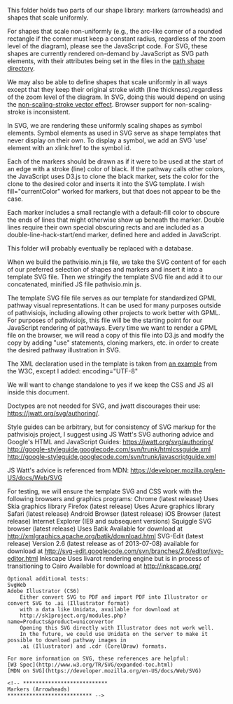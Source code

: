 This folder holds two parts of our shape library: markers (arrowheads) and shapes that scale uniformly.

For shapes that scale non-uniformly (e.g., the arc-like corner of a rounded
rectangle if the corner must keep a constant radius, regardless of the zoom level of the diagram), please
see the JavaScript code. For SVG, these shapes are currently rendered on-demand by JavaScript as SVG path elements, 
with their attributes being set in the files in the [path shape directory](../js/pathvisiojs/view/pathway-diagram/svg/node/path-shape).

We may also be able to define shapes that scale uniformly in all ways except that they keep their original
stroke width (line thickness).regardless of the zoom level of the diagram. In SVG, doing this would depend
on using the [non-scaling-stroke vector effect](http://www.w3.org/TR/SVGMobile12/painting.html#NonScalingStroke).
Browser support for non-scaling-stroke is inconsistent.

In SVG, we are rendering these uniformly scaling shapes as symbol elements. Symbol elements as used in SVG
serve as shape templates that never display on their own. To display a symbol, we add an SVG 'use' element with
an xlink:href to the symbol id.

Each of the markers should be drawn as if it were to be used at the start of an edge with a stroke (line)
color of black. If the pathway calls other colors, the JavaScript uses D3.js to clone the black marker, sets the color
for the clone to the desired color and inserts it into the SVG template. I wish fill="currentColor" worked for
markers, but that does not appear to be the case.

Each marker includes a small rectangle with a default-fill color to obscure the
ends of lines that might otherwise show up beneath the marker. Double lines require their own special
obscuring rects and are included as a double-line-hack-start/end marker, defined here and added in
JavaScript.

This folder will probably eventually be replaced with a database. 

When we build the pathvisio.min.js file, we take the SVG content of for each of our preferred selection of shapes
and markers and insert it into a template SVG file. Then we stringify the template SVG file and add it to our
concatenated, minified JS file pathvisio.min.js. 

The template SVG file file serves as our template for standardized GPML pathway visual representations.
It can be used for many purposes outside of pathvisiojs, including allowing
other projects to work better with GPML. For purposes of pathvisiojs, this file will
be the starting point for our JavaScript rendering of pathways. Every time we want to
render a GPML file on the browser, we will read a copy of this file into D3.js and
modify the copy by adding "use" statements, cloning markers, etc. in order to create
the desired pathway illustration in SVG.

The XML declaration used in the template is taken from [an example](http://www.w3.org/TR/SVG/images/struct/use04.svg) from the W3C,
except I added:
encoding="UTF-8" 

We will want to change standalone to yes if we keep the CSS and
JS all inside this document.

Doctypes are not needed for SVG, and jwatt discourages their use:
https://jwatt.org/svg/authoring/.

Style guides can be arbitrary, but for consistency of SVG markup for the pathvisiojs project,
	I suggest using JS Watt's SVG authoring advice and Google's HTML and JavaScript Guides:
	https://jwatt.org/svg/authoring/
	http://google-styleguide.googlecode.com/svn/trunk/htmlcssguide.xml
	http://google-styleguide.googlecode.com/svn/trunk/javascriptguide.xml

JS Watt's advice is referenced from MDN:
https://developer.mozilla.org/en-US/docs/Web/SVG

For testing, we will ensure the template SVG and CSS work with the following browsers and graphics programs:
Chrome (latest release)
	Uses Skia graphics library
Firefox (latest release)
	Uses Azure graphics library
	Safari (latest release)
	Android Browser (latest release)
	iOS Browser (latest release)
	Internet Explorer (IE9 and subsequent versions)
Squiggle SVG browser (latest release)
	Uses Batik 
	Available for download at http://xmlgraphics.apache.org/batik/download.html
SVG-Edit (latest release)
	Version 2.6 (latest release as of 2013-07-08) available for download at 
	http://svg-edit.googlecode.com/svn/branches/2.6/editor/svg-editor.html
	Inkscape
	Uses livarot rendering engine but is in process of transitioning to Cairo
	Available for download at http://inkscape.org/

	Optional additional tests:
	SvgWeb
	Adobe Illustrator (CS6)
		Either convert SVG to PDF and import PDF into Illustrator or convert SVG to .ai (Illustrator format)
		with a data like Unidata, available for download at
		http://sk1project.org/modules.php?name=Products&product=uniconvertor
		Opening this SVG directly with Illustrator does not work well.
		In the future, we could use Unidata on the server to make it possible to download pathway images in
		.ai (Illustrator) and .cdr (CorelDraw) formats.

	For more information on SVG, these references are helpful:
	[W3 Spec](http://www.w3.org/TR/SVG/expanded-toc.html)
	[MDN on SVG](https://developer.mozilla.org/en-US/docs/Web/SVG)

	<!-- ***************************
	Markers (Arrowheads) 
	*************************** -->




